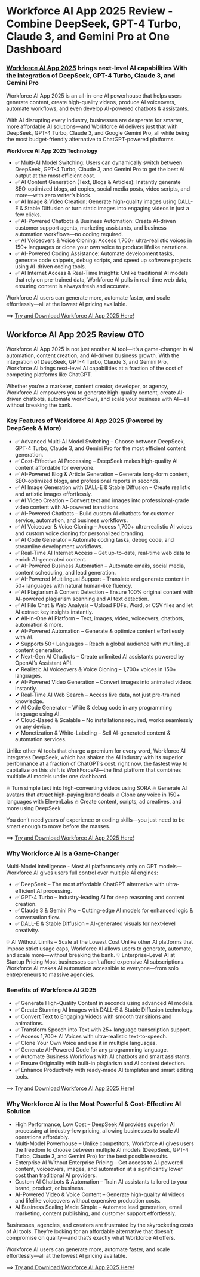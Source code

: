 # Workforce AI App 2025 Review - Combine DeepSeek, GPT-4 Turbo, Claude 3, and Gemini Pro at One Dashboard

### [Workforce AI App 2025](https://jvupsell.com/2025/03/workforce-ai-app-2025-review-oto/) brings next-level AI capabilities With the integration of DeepSeek, GPT-4 Turbo, Claude 3, and Gemini Pro

Workforce AI App 2025 is an all-in-one AI powerhouse that helps users generate content, create high-quality videos, produce AI voiceovers, automate workflows, and even develop AI-powered chatbots & assistants.

With AI disrupting every industry, businesses are desperate for smarter, more affordable AI solutions—and Workforce AI delivers just that with DeepSeek, GPT-4 Turbo, Claude 3, and Google Gemini Pro, all while being the most budget-friendly alternative to ChatGPT-powered platforms.

**Workforce AI App 2025 Technology**
- ✅ Multi-AI Model Switching: Users can dynamically switch between DeepSeek, GPT-4 Turbo, Claude 3, and Gemini Pro to get the best AI output at the most efficient cost.
- ✅ AI Content Generation (Text, Blogs & Articles): Instantly generate SEO-optimized blogs, ad copies, social media posts, video scripts, and more—with zero writer’s block.
- ✅ AI Image & Video Creation: Generate high-quality images using DALL-E & Stable Diffusion or turn static images into engaging videos in just a few clicks.
- ✅ AI-Powered Chatbots & Business Automation: Create AI-driven customer support agents, marketing assistants, and business automation workflows—no coding required.
- ✅ AI Voiceovers & Voice Cloning: Access 1,700+ ultra-realistic voices in 150+ languages or clone your own voice to produce lifelike narrations.
- ✅ AI-Powered Coding Assistance: Automate development tasks, generate code snippets, debug scripts, and speed up software projects using AI-driven coding tools.
- ✅ AI Internet Access & Real-Time Insights: Unlike traditional AI models that rely on pre-trained data, Workforce AI pulls in real-time web data, ensuring content is always fresh and accurate.

Workforce AI users can generate more, automate faster, and scale effortlessly—all at the lowest AI pricing available.

 ==> [Try and Download Workforce AI App 2025 Here!](https://jvz9.com/c/25336/415418/)


 ## Workforce AI App 2025 Review OTO

Workforce AI App 2025 is not just another AI tool—it’s a game-changer in AI automation, content creation, and AI-driven business growth. With the integration of DeepSeek, GPT-4 Turbo, Claude 3, and Gemini Pro, Workforce AI brings next-level AI capabilities at a fraction of the cost of competing platforms like ChatGPT. 

Whether you’re a marketer, content creator, developer, or agency, Workforce AI empowers you to generate high-quality content, create AI-driven chatbots, automate workflows, and scale your business with AI—all without breaking the bank.

### Key Features of Workforce AI App 2025 (Powered by DeepSeek & More)
- ✅ Advanced Multi-AI Model Switching – Choose between DeepSeek, GPT-4 Turbo, Claude 3, and Gemini Pro for the most efficient content generation.
- ✅ Cost-Effective AI Processing – DeepSeek makes high-quality AI content affordable for everyone.
- ✅ AI-Powered Blog & Article Generation – Generate long-form content, SEO-optimized blogs, and professional reports in seconds.
- ✅ AI Image Generation with DALL-E & Stable Diffusion – Create realistic and artistic images effortlessly.
- ✅ AI Video Creation – Convert text and images into professional-grade video content with AI-powered transitions.
- ✅ AI-Powered Chatbots – Build custom AI chatbots for customer service, automation, and business workflows.
- ✅ AI Voiceover & Voice Cloning – Access 1,700+ ultra-realistic AI voices and custom voice cloning for personalized branding.
- ✅ AI Code Generator – Automate coding tasks, debug code, and streamline development workflows.
- ✅ Real-Time AI Internet Access – Get up-to-date, real-time web data to enrich AI-generated content.
- ✅ AI-Powered Business Automation – Automate emails, social media, content scheduling, and lead generation.
- ✅ AI-Powered Multilingual Support – Translate and generate content in 50+ languages with natural human-like fluency.
- ✅ AI Plagiarism & Content Detection – Ensure 100% original content with AI-powered plagiarism scanning and AI text detection.
- ✅ AI File Chat & Web Analysis – Upload PDFs, Word, or CSV files and let AI extract key insights instantly.
- ✔ All-in-One AI Platform – Text, images, video, voiceovers, chatbots, automation & more.
- ✔ AI-Powered Automation – Generate & optimize content effortlessly with AI.
- ✔ Supports 50+ Languages – Reach a global audience with multilingual content generation.
- ✔ Next-Gen AI Chatbots – Create unlimited AI assistants powered by OpenAI’s Assistant API.
- ✔ Realistic AI Voiceovers & Voice Cloning – 1,700+ voices in 150+ languages.
- ✔ AI-Powered Video Generation – Convert images into animated videos instantly.
- ✔ Real-Time AI Web Search – Access live data, not just pre-trained knowledge.
- ✔ AI Code Generator – Write & debug code in any programming language using AI.
- ✔ Cloud-Based & Scalable – No installations required, works seamlessly on any device.
- ✔ Monetization & White-Labeling – Sell AI-generated content & automation services.

Unlike other AI tools that charge a premium for every word, Workforce AI integrates DeepSeek, which has shaken the AI industry with its superior performance at a fraction of ChatGPT’s cost. right now, the fastest way to capitalize on this shift is WorkForceAI—the first platform that combines multiple AI models under one dashboard.

🔥 Turn simple text into high-converting videos using SORA
🔥 Generate AI avatars that attract high-paying brand deals
🔥 Clone any voice in 150+ languages with ElevenLabs
🔥 Create content, scripts, ad creatives, and more using DeepSeek

You don’t need years of experience or coding skills—you just need to be smart enough to move before the masses.

 ==> [Try and Download Workforce AI App 2025 Here!](https://jvz9.com/c/25336/415418/)


### Why Workforce AI is a Game-Changer
Multi-Model Intelligence - Most AI platforms rely only on GPT models—Workforce AI gives users full control over multiple AI engines:
- ✅ DeepSeek – The most affordable ChatGPT alternative with ultra-efficient AI processing.
- ✅ GPT-4 Turbo – Industry-leading AI for deep reasoning and content creation.
- ✅ Claude 3 & Gemini Pro – Cutting-edge AI models for enhanced logic & conversation flow.
- ✅ DALL-E & Stable Diffusion – AI-generated visuals for next-level creativity.

💡 AI Without Limits – Scale at the Lowest Cost
Unlike other AI platforms that impose strict usage caps, Workforce AI allows users to generate, automate, and scale more—without breaking the bank.
💡 Enterprise-Level AI at Startup Pricing
Most businesses can’t afford expensive AI subscriptions. Workforce AI makes AI automation accessible to everyone—from solo entrepreneurs to massive agencies.

### Benefits of Workforce AI 2025
- ✅ Generate High-Quality Content in seconds using advanced AI models.
- ✅ Create Stunning AI Images with DALL-E & Stable Diffusion technology.
- ✅ Convert Text to Engaging Videos with smooth transitions and animations.
- ✅ Transform Speech into Text with 25+ language transcription support.
- ✅ Access 1,700+ AI Voices with ultra-realistic text-to-speech.
- ✅ Clone Your Own Voice and use it in multiple languages.
- ✅ Generate AI-Powered Code for any programming language.
- ✅ Automate Business Workflows with AI chatbots and smart assistants.
- ✅ Ensure Originality with built-in plagiarism and AI content detection.
- ✅ Enhance Productivity with ready-made AI templates and smart editing tools.

 ==> [Try and Download Workforce AI App 2025 Here!](https://jvz9.com/c/25336/415418/)

### Why Workforce AI is the Most Powerful & Cost-Effective AI Solution
- High Performance, Low Cost – DeepSeek AI provides superior AI processing at industry-low pricing, allowing businesses to scale AI operations affordably.
- Multi-Model Powerhouse – Unlike competitors, Workforce AI gives users the freedom to choose between multiple AI models (DeepSeek, GPT-4 Turbo, Claude 3, and Gemini Pro) for the best possible results.
- Enterprise AI Without Enterprise Pricing – Get access to AI-powered content, voiceovers, images, and automation at a significantly lower cost than traditional AI providers.
- Custom AI Chatbots & Automation – Train AI assistants tailored to your brand, product, or business.
- AI-Powered Video & Voice Content – Generate high-quality AI videos and lifelike voiceovers without expensive production costs.
- AI Business Scaling Made Simple – Automate lead generation, email marketing, content publishing, and customer support effortlessly.

Businesses, agencies, and creators are frustrated by the skyrocketing costs of AI tools. They’re looking for an affordable alternative that doesn’t compromise on quality—and that’s exactly what Workforce AI offers.

Workforce AI users can generate more, automate faster, and scale effortlessly—all at the lowest AI pricing available.

 ==> [Try and Download Workforce AI App 2025 Here!](https://jvz9.com/c/25336/415418/)

